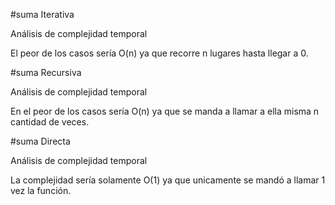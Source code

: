 #suma Iterativa

Análisis de complejidad temporal

El peor de los casos sería O(n) ya que recorre n lugares hasta llegar a 0.

#suma Recursiva

Análisis de complejidad temporal

En el peor de los casos sería O(n) ya que se manda a llamar a ella misma n cantidad de veces.

#suma Directa

Análisis de complejidad temporal

La complejidad sería solamente O(1) ya que unicamente se mandó a llamar 1 vez la función.
